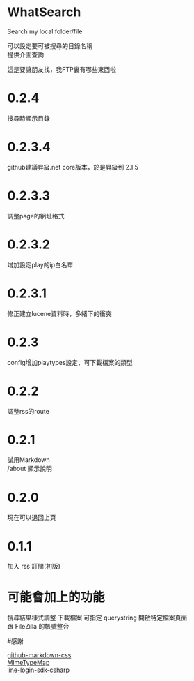 # WhatSearch
Search my local folder/file  
  
可以設定要可被搜尋的目錄名稱  
提供介面查詢  

這是要讓朋友找，我FTP裏有哪些東西啦  

# 0.2.4
搜尋時顯示目錄

# 0.2.3.4
github建議昇級.net core版本，於是昇級到 2.1.5

# 0.2.3.3
調整page的網址格式

# 0.2.3.2
增加設定play的ip白名單

# 0.2.3.1
修正建立lucene資料時，多緒下的衝突

# 0.2.3
config增加playtypes設定，可下載檔案的類型

# 0.2.2
調整rss的route

# 0.2.1  
試用Markdown  
/about 顯示說明  

# 0.2.0
現在可以退回上頁  

# 0.1.1  
加入 rss 訂閱(初版)  

# 可能會加上的功能
搜尋結果樣式調整
下載檔案
可指定 querystring 開啟特定檔案頁面  
跟 FileZilla 的帳號整合  



#感謝

[github-markdown-css](https://github.com/sindresorhus/github-markdown-css)  
[MimeTypeMap](https://github.com/samuelneff/MimeTypeMap)  
[line-login-sdk-csharp](https://github.com/kenakamu/line-login-sdk-csharp/tree/master/line-login-csharp)  